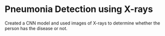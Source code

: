 # Pneumonia Detection using X-rays
Created a CNN model and used images of X-rays to determine whether the person has the disease or not.
